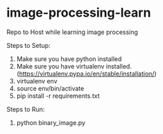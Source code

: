 # image-processing-learn
Repo to Host while learning image processing

Steps to Setup:

1. Make sure you have python installed
2. Make sure you have virtualenv installed. (https://virtualenv.pypa.io/en/stable/installation/)
2. virtualenv env
3. source env/bin/activate
4. pip install -r requirements.txt


Steps to Run:
1. python binary_image.py